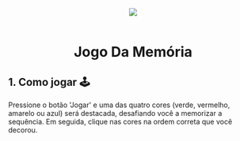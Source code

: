<div align="center">
  <img src="https://github.com/Guilherme-Yeager/JogoDaMemoria/assets/105077089/5b0b2c48-1c9c-441a-938f-9d97f3daf92d">
</div>
<br>
<h1 align="center">Jogo Da Memória</h1>
<h2>1. Como jogar 🕹️</h2>
<p>Pressione o botão 'Jogar' e uma das quatro cores (verde, vermelho, amarelo ou azul) será destacada, desafiando você a
    memorizar a sequência. Em seguida, clique nas cores na ordem correta que você decorou.</p>
